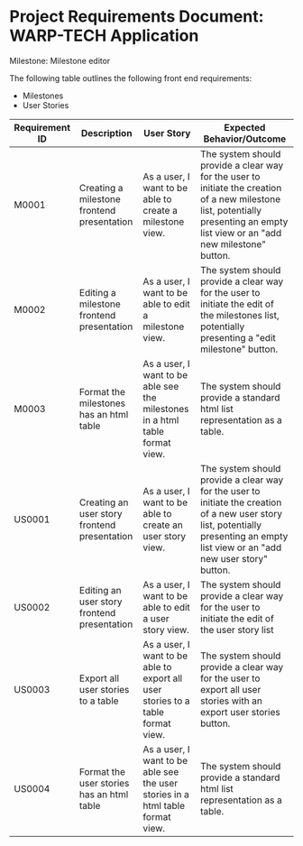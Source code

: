 # **Project Requirements Document: WARP-TECH Application**

Milestone: Milestone editor

The following table outlines the following front end requirements:
* Milestones
* User Stories

| Requirement ID | Description | User Story  | Expected Behavior/Outcome                                              |
|-----------------|---------------------------|--------------------------------------------------------------------------------------------------|-----------------------------------------------------------------------------------------------------------------------------|
| M0001          | Creating a milestone frontend presentation   | As a user, I want to be able to create a milestone view.              | The system should provide a clear way for the user to initiate the creation of a new milestone list, potentially presenting an empty list view or an "add new milestone" button.
| M0002          | Editing a milestone frontend presentation   | As a user, I want to be able to edit a milestone view.              | The system should provide a clear way for the user to initiate the edit of the milestones list, potentially presenting a "edit milestone" button.
| M0003          | Format the milestones has an html table   | As a user, I want to be able see the milestones in a html table format view.              | The system should provide a standard html list representation as a table.
| US0001          | Creating an user story  frontend presentation   | As a user, I want to be able to create an user story view.              | The system should provide a clear way for the user to initiate the creation of a new user story list, potentially presenting an empty list view or an "add new user story" button.
| US0002          | Editing an user story frontend presentation   | As a user, I want to be able to edit a user story view.              | The system should provide a clear way for the user to initiate the edit of the user story list
| US0003          | Export all user stories to a table   | As a user, I want to be able to export all user stories to a table format view.              | The system should provide a clear way for the user to export all user stories with an export user stories button.
| US0004          | Format the user stories has an html table   | As a user, I want to be able see the user stories in a html table format view.              | The system should provide a standard html list representation as a table.
